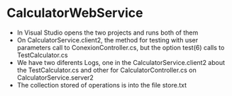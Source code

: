 # CalculatorWebService

- In Visual Studio opens the two projects and runs both of them
- On CalculatorService.client2, the method for testing with user parameters call to ConexionController.cs, but the option test(6) calls to TestCalculator.cs
- We have two diferents Logs, one in the CalculatorService.client2 about the TestCalculator.cs and other for CalculatorController.cs on CalculatorService.server2
- The collection stored of operations is into the file store.txt
